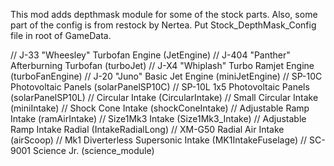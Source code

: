 This mod adds depthmask module for some of the stock parts.
Also, some part of the config is from restock by Nertea.
Put Stock_DepthMask_Config file in root of GameData.

// J-33 "Wheesley" Turbofan Engine (JetEngine)
// J-404 "Panther" Afterburning Turbofan (turboJet)
// J-X4 "Whiplash" Turbo Ramjet Engine (turboFanEngine)
// J-20 "Juno" Basic Jet Engine (miniJetEngine)
// SP-10C Photovoltaic Panels (solarPanelSP10C)
// SP-10L 1x5 Photovoltaic Panels (solarPanelSP10L)
// Circular Intake (CircularIntake)
// Small Circular Intake (miniIntake)
// Shock Cone Intake (shockConeIntake)
// Adjustable Ramp Intake (ramAirIntake)
// Size1Mk3 Intake (Size1Mk3_Intake)
// Adjustable Ramp Intake Radial (IntakeRadialLong)
// XM-G50 Radial Air Intake (airScoop)
// Mk1 Diverterless Supersonic Intake (MK1IntakeFuselage)
// SC-9001 Science Jr. (science_module)
